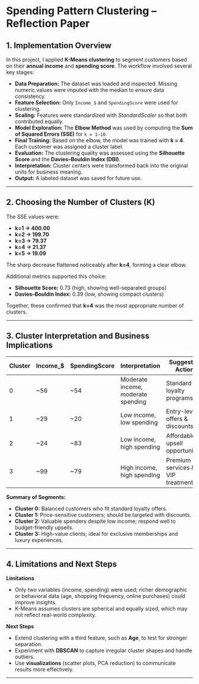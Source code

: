 # Spending Pattern Clustering – Reflection Paper

## 1. Implementation Overview

In this project, I applied **K-Means clustering** to segment customers based on their **annual income** and **spending score**. The workflow involved several key stages:

* **Data Preparation:** The dataset was loaded and inspected. Missing numeric values were imputed with the median to ensure data consistency.
* **Feature Selection:** Only `Income_$` and `SpendingScore` were used for clustering.
* **Scaling:** Features were standardized with *StandardScaler* so that both contributed equally.
* **Model Exploration:** The **Elbow Method** was used by computing the **Sum of Squared Errors (SSE)** for `k = 1–10`.
* **Final Training:** Based on the elbow, the model was trained with **k = 4**. Each customer was assigned a cluster label.
* **Evaluation:** The clustering quality was assessed using the **Silhouette Score** and the **Davies–Bouldin Index (DBI)**.
* **Interpretation:** Cluster centers were transformed back into the original units for business meaning.
* **Output:** A labeled dataset was saved for future use.

---

## 2. Choosing the Number of Clusters (K)

The SSE values were:

* **k=1 → 400.00**
* **k=2 → 199.70**
* **k=3 → 79.37**
* **k=4 → 21.37**
* **k=5 → 19.09**

The sharp decrease flattened noticeably after **k=4**, forming a clear elbow.

Additional metrics supported this choice:

* **Silhouette Score:** 0.73 (high, showing well-separated groups)
* **Davies–Bouldin Index:** 0.39 (low, showing compact clusters)

Together, these confirmed that **k=4** was the most appropriate number of clusters.

---

## 3. Cluster Interpretation and Business Implications

| Cluster | Income_$ | SpendingScore | Interpretation                     | Suggested Action                 |
| ------- | -------- | ------------- | ---------------------------------- | -------------------------------- |
| 0       | ~56      | ~54           | Moderate income, moderate spending | Standard loyalty programs        |
| 1       | ~29      | ~20           | Low income, low spending           | Entry-level offers & discounts   |
| 2       | ~24      | ~83           | Low income, high spending          | Affordable upsell opportunities  |
| 3       | ~99      | ~79           | High income, high spending         | Premium services & VIP treatment |

**Summary of Segments:**

* **Cluster 0:** Balanced customers who fit standard loyalty offers.
* **Cluster 1:** Price-sensitive customers; should be targeted with discounts.
* **Cluster 2:** Valuable spenders despite low income; respond well to budget-friendly upsells.
* **Cluster 3:** High-value clients; ideal for exclusive memberships and luxury experiences.

---

## 4. Limitations and Next Steps

**Limitations**

* Only two variables (income, spending) were used; richer demographic or behavioral data (age, shopping frequency, online purchases) could improve insights.
* K-Means assumes clusters are spherical and equally sized, which may not reflect real-world complexity.

**Next Steps**

* Extend clustering with a third feature, such as **Age**, to test for stronger separation.
* Experiment with **DBSCAN** to capture irregular cluster shapes and handle outliers.
* Use **visualizations** (scatter plots, PCA reduction) to communicate results more effectively.

---